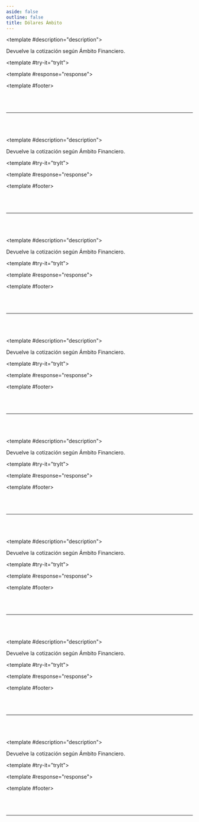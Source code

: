 ```yaml
---
aside: false
outline: false
title: Dólares Ámbito
---
```


<script setup>
import { setRegionForSidebar } from '../../.vitepress/sidebar/sidebar.utils.js'

setRegionForSidebar('ar')
</script>

<div class="flex flex-col">

<OAOperation operationId="get-ambito-dolares" :hide-default-footer="true">

<template #description="description">

<OAPathEndpoint :method="description.method" :path="description.path" :baseUrl="description.baseUrl" />

Devuelve la cotización según Ámbito Financiero.

</template>

<template #try-it="tryIt">

<OATryItButton :operation-id="tryIt.operationId" :method="tryIt.method" hide-endpoint>

<template #response="response">

<OACodeBlock :code="JSON.stringify(response.response, null, 2)" lang="json" label="JSON" :is-dark="tryIt.isDark" :disable-html-transform="response.response.length > 1000" />
             
</template>

</OATryItButton>

</template>

<template #footer>

<OAFooter />

<!--@include: ./parts/get-ambito-dolares-footer.md -->

</template>

</OAOperation>

<hr style="margin: 4rem 0;">

<OAOperation operationId="get-ambito-dolar-oficial" :hide-default-footer="true">

<template #description="description">

<OAPathEndpoint :method="description.method" :path="description.path" :baseUrl="description.baseUrl" />

Devuelve la cotización según Ámbito Financiero.

</template>

<template #try-it="tryIt">

<OATryItButton :operation-id="tryIt.operationId" :method="tryIt.method" hide-endpoint>

<template #response="response">

<OACodeBlock :code="JSON.stringify(response.response, null, 2)" lang="json" label="JSON" :is-dark="tryIt.isDark" :disable-html-transform="response.response.length > 1000" />
             
</template>

</OATryItButton>

</template>

<template #footer>

<OAFooter />

<!--@include: ./parts/get-ambito-dolar-oficial-footer.md -->

</template>

</OAOperation>

<hr style="margin: 4rem 0;">

<OAOperation operationId="get-ambito-dolar-blue" :hide-default-footer="true">

<template #description="description">

<OAPathEndpoint :method="description.method" :path="description.path" :baseUrl="description.baseUrl" />

Devuelve la cotización según Ámbito Financiero.

</template>

<template #try-it="tryIt">

<OATryItButton :operation-id="tryIt.operationId" :method="tryIt.method" hide-endpoint>

<template #response="response">

<OACodeBlock :code="JSON.stringify(response.response, null, 2)" lang="json" label="JSON" :is-dark="tryIt.isDark" :disable-html-transform="response.response.length > 1000" />
             
</template>

</OATryItButton>

</template>

<template #footer>

<OAFooter />

<!--@include: ./parts/get-ambito-dolar-blue-footer.md -->

</template>

</OAOperation>

<hr style="margin: 4rem 0;">

<OAOperation operationId="get-ambito-dolar-bolsa" :hide-default-footer="true">

<template #description="description">

<OAPathEndpoint :method="description.method" :path="description.path" :baseUrl="description.baseUrl" />

Devuelve la cotización según Ámbito Financiero.

</template>

<template #try-it="tryIt">

<OATryItButton :operation-id="tryIt.operationId" :method="tryIt.method" hide-endpoint>

<template #response="response">

<OACodeBlock :code="JSON.stringify(response.response, null, 2)" lang="json" label="JSON" :is-dark="tryIt.isDark" :disable-html-transform="response.response.length > 1000" />
             
</template>

</OATryItButton>

</template>

<template #footer>

<OAFooter />

<!--@include: ./parts/get-ambito-dolar-bolsa-footer.md -->

</template>

</OAOperation>

<hr style="margin: 4rem 0;">

<OAOperation operationId="get-ambito-dolar-contadoconliqui" :hide-default-footer="true">

<template #description="description">

<OAPathEndpoint :method="description.method" :path="description.path" :baseUrl="description.baseUrl" />

Devuelve la cotización según Ámbito Financiero.

</template>

<template #try-it="tryIt">

<OATryItButton :operation-id="tryIt.operationId" :method="tryIt.method" hide-endpoint>

<template #response="response">

<OACodeBlock :code="JSON.stringify(response.response, null, 2)" lang="json" label="JSON" :is-dark="tryIt.isDark" :disable-html-transform="response.response.length > 1000" />
             
</template>

</OATryItButton>

</template>

<template #footer>

<OAFooter />

<!--@include: ./parts/get-ambito-dolar-contadoconliqui-footer.md -->

</template>

</OAOperation>

<hr style="margin: 4rem 0;">

<OAOperation operationId="get-ambito-dolar-tarjeta" :hide-default-footer="true">

<template #description="description">

<OAPathEndpoint :method="description.method" :path="description.path" :baseUrl="description.baseUrl" />

Devuelve la cotización según Ámbito Financiero.

</template>

<template #try-it="tryIt">

<OATryItButton :operation-id="tryIt.operationId" :method="tryIt.method" hide-endpoint>

<template #response="response">

<OACodeBlock :code="JSON.stringify(response.response, null, 2)" lang="json" label="JSON" :is-dark="tryIt.isDark" :disable-html-transform="response.response.length > 1000" />
             
</template>

</OATryItButton>

</template>

<template #footer>

<OAFooter />

<!--@include: ./parts/get-ambito-dolar-tarjeta-footer.md -->

</template>

</OAOperation>

<hr style="margin: 4rem 0;">

<OAOperation operationId="get-ambito-dolar-mayorista" :hide-default-footer="true">

<template #description="description">

<OAPathEndpoint :method="description.method" :path="description.path" :baseUrl="description.baseUrl" />

Devuelve la cotización según Ámbito Financiero.

</template>

<template #try-it="tryIt">

<OATryItButton :operation-id="tryIt.operationId" :method="tryIt.method" hide-endpoint>

<template #response="response">

<OACodeBlock :code="JSON.stringify(response.response, null, 2)" lang="json" label="JSON" :is-dark="tryIt.isDark" :disable-html-transform="response.response.length > 1000" />
             
</template>

</OATryItButton>

</template>

<template #footer>

<OAFooter />

<!--@include: ./parts/get-ambito-dolar-mayorista-footer.md -->

</template>

</OAOperation>

<hr style="margin: 4rem 0;">

<OAOperation operationId="get-ambito-dolar-cripto" :hide-default-footer="true">

<template #description="description">

<OAPathEndpoint :method="description.method" :path="description.path" :baseUrl="description.baseUrl" />

Devuelve la cotización según Ámbito Financiero.

</template>

<template #try-it="tryIt">

<OATryItButton :operation-id="tryIt.operationId" :method="tryIt.method" hide-endpoint>

<template #response="response">

<OACodeBlock :code="JSON.stringify(response.response, null, 2)" lang="json" label="JSON" :is-dark="tryIt.isDark" :disable-html-transform="response.response.length > 1000" />
             
</template>

</OATryItButton>

</template>

<template #footer>

<OAFooter />

<!--@include: ./parts/get-ambito-dolar-cripto-footer.md -->

</template>

</OAOperation>

<hr style="margin: 4rem 0;">

<OAFooter />

</div>
